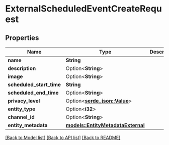 # ExternalScheduledEventCreateRequest

## Properties

Name | Type | Description | Notes
------------ | ------------- | ------------- | -------------
**name** | **String** |  | 
**description** | Option<**String**> |  | [optional]
**image** | Option<**String**> |  | [optional]
**scheduled_start_time** | **String** |  | 
**scheduled_end_time** | Option<**String**> |  | [optional]
**privacy_level** | Option<[**serde_json::Value**](.md)> |  | 
**entity_type** | Option<**i32**> |  | 
**channel_id** | Option<**String**> |  | [optional]
**entity_metadata** | [**models::EntityMetadataExternal**](EntityMetadataExternal.md) |  | 

[[Back to Model list]](../README.md#documentation-for-models) [[Back to API list]](../README.md#documentation-for-api-endpoints) [[Back to README]](../README.md)


